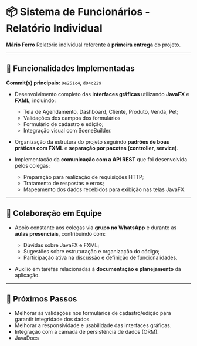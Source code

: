 # 📦 Sistema de Funcionários - Relatório Individual

**Mário Ferro**
Relatório individual referente à **primeira entrega** do projeto.

---

## 🧩 Funcionalidades Implementadas

**Commit(s) principais:** `9e251c4`, `d04c229`

* Desenvolvimento completo das **interfaces gráficas** utilizando **JavaFX** e **FXML**, incluindo:

  * Tela de Agendamento, Dashboard, Cliente, Produto, Venda, Pet;
  * Validações dos campos dos formulários
  * Formulário de cadastro e edição;
  * Integração visual com SceneBuilder.

* Organização da estrutura do projeto seguindo **padrões de boas práticas com FXML** e **separação por pacotes (controller, service)**.

* Implementação da **comunicação com a API REST** que foi desenvolvida pelos colegas:

  * Preparação para realização de requisições HTTP;
  * Tratamento de respostas e erros;
  * Mapeamento dos dados recebidos para exibição nas telas JavaFX.

---

## 🤝 Colaboração em Equipe

* Apoio constante aos colegas via **grupo no WhatsApp** e durante as **aulas presenciais**, contribuindo com:

  * Dúvidas sobre JavaFX e FXML;
  * Sugestões sobre estruturação e organização do código;
  * Participação ativa na discussão e definição de funcionalidades.

* Auxílio em tarefas relacionadas à **documentação e planejamento** da aplicação.

---

## 📌 Próximos Passos

* Melhorar as validações nos formulários de cadastro/edição para garantir integridade dos dados.
* Melhorar a responsividade e usabilidade das interfaces gráficas.
* Integração com a camada de persistência de dados (ORM).
* JavaDocs